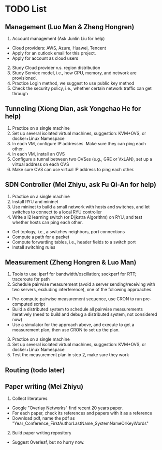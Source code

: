 # TODO List

## Management (Luo Man & Zheng Hongren)
1. Account management (Ask Junlin Liu for help)
  * Cloud providers: AWS, Azure, Huawei, Tencent
  * Apply for an outlook email for this project.
  * Apply for account as cloud users
2. Study Cloud provider v.s. region distribution
3. Study Service model, i.e., how CPU, memory, and network are provisioned.
4. Practice Login method, we suggest to use public key method
5. Check the security policy, i.e., whether certain network traffic can get through
 

## Tunneling (Xiong Dian, ask Yongchao He for help)
1. Practice on a single machine
2. Set up several isolated virtual machines, suggestion: KVM+OVS, or docker+Linux Namespace
3. In each VM, configure IP addresses. Make sure they can ping each other.
4. In each VM, install an OVS
5. Configure a tunnel between two OVSes (e.g., GRE or VxLAN), set up a virtual address on each OVS
6. Make sure OVS can use virtual IP address to ping each other.

## SDN Controller (Mei Zhiyu, ask Fu Qi-An for help)
1. Practice on a single machine
2. Install RYU and mininet
3. Use mininet to build a small network with hosts and switches, and let switches to connect to a local RYU controller
4. Write a l2 learning switch (or Dijkstra Algorithm) on RYU, and test whether hosts can ping each other. 
  * Get toplogy, i.e., a switches neighbors, port connections
  * Compute a path for a packet
  * Compute forwarding tables, i.e., header fields to a switch port
  * Install switching rules

## Measurement (Zheng Hongren & Luo Man)
1. Tools to use: iperf for bandwidth/oscillation; sockperf for RTT; traceroute for path
2. Schedule pairwise measurement (avoid a server sending/receiving with two servers, excluding interference), one of the following approaches
  * Pre-compute pairwise measurement sequence, use CRON to run pre-computed script
  * Build a distributed system to schedule all pairwise measurements iteratively (need to build and debug a distributed system, not considered now)
  * Use a simulator for the approach above, and execute to get a measurement plan, then use CRON to set up the plan.
3. Practice on a single machine
4. Set up several isolated virtual machines, suggestion: KVM+OVS, or docker+Linux Namespace
5. Test the measurement plan in step 2, make sure they work
  

## Routing (todo later)

## Paper writing (Mei Zhiyu)
1. Collect literatures
  * Google "Overlay Networks" find recent 20 years paper. 
  * For each paper, check its references and papers with it as a reference
  * Download pdf, name the pdf as "Year_Conference_FirstAuthorLastName_SystemNameOrKeyWords"
2. Build paper writing repository
  * Suggest Overleaf, but no hurry now.
